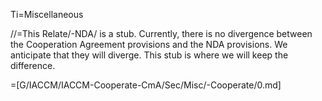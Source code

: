 Ti=Miscellaneous

//=This Relate/-NDA/ is a stub.  Currently, there is no divergence between the Cooperation Agreement provisions and the NDA provisions.  We anticipate that they will diverge.  This stub is where we will keep the difference.

=[G/IACCM/IACCM-Cooperate-CmA/Sec/Misc/-Cooperate/0.md]
